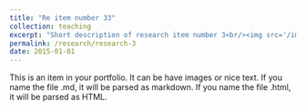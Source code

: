 ```yaml
---
title: "Re item number 33"
collection: teaching
excerpt: "Short description of research item number 3<br/><img src='/images/500x300.png'>"
permalink: /research/research-3
date: 2015-01-01
---
```


This is an item in your portfolio. It can be have images or nice text. If you name the file .md, it will be parsed as markdown. If you name the file .html, it will be parsed as HTML. 
